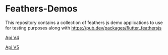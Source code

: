# Feathers-Demos

This repository contains a collection of feathers js demo applications to use for testing purposes along with https://pub.dev/packages/flutter_feathersjs


[Api V4](v4/README.md)



[Api V5](v5/README.md)